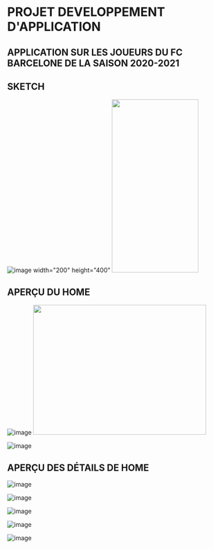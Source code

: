 # PROJET DEVELOPPEMENT D'APPLICATION

## APPLICATION SUR LES JOUEURS DU FC BARCELONE DE LA SAISON 2020-2021

## SKETCH

![image width="200" height="400"](images/sketch.png)
<img src="images/sketch.png" width="200" height="400" />

## APERÇU DU HOME 

![image](images/home1.png)
<img src="images/sketch.png" width="400" height="300" />

![image](images/home2.png)

## APERÇU DES DÉTAILS DE HOME

![image](images/messi.png)

![image](images/lenglet.png)

![image](images/koeman.png)

![image](images/marc.png)

![image](images/home.png)
